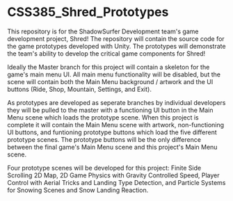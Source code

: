 # CSS385_Shred_Prototypes
This repository is for the ShadowSurfer Development team's game development project, Shred! 
The repository will contain the source code for the game prototypes developed with Unity. 
The prototypes will demonstrate the team's ability to develop the critical game components for Shred!

Ideally the Master branch for this project will contain a skeleton for the game's main menu UI. All 
main menu functionality will be disabled, but the scene will contain both the Main Menu 
background / artwork and the UI buttons (Ride, Shop, Mountain, Settings, and Exit). 

As prototypes are developed as seperate branches by individual developers they will be pulled to the
master with a functioning UI button in the Main Menu scene which loads the prototype scene. When this
project is complete it will contain the Main Menu scene with artwork, non-functioning UI buttons, and
funtioning prototype buttons which load the five different prototype scenes. The prototype buttons
will be the only difference between the final game's Main Menu scene and this project's Main Menu scene.

Four prototype scenes will be developed for this project: Finite Side Scrolling 2D Map, 2D Game Physics
with Gravity Controlled Speed, Player Control with Aerial Tricks and Landing Type Detection, and 
Particle Systems for Snowing Scenes and Snow Landing Reaction.
